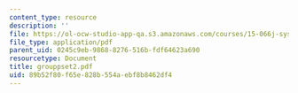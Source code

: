 ```yaml
---
content_type: resource
description: ''
file: https://ol-ocw-studio-app-qa.s3.amazonaws.com/courses/15-066j-system-optimization-and-analysis-for-manufacturing-summer-2003/89b52f80f65e828b554aebf8b8462df4_grouppset2.pdf
file_type: application/pdf
parent_uid: 0245c9eb-9868-8276-516b-fdf64623a690
resourcetype: Document
title: grouppset2.pdf
uid: 89b52f80-f65e-828b-554a-ebf8b8462df4
---
```

